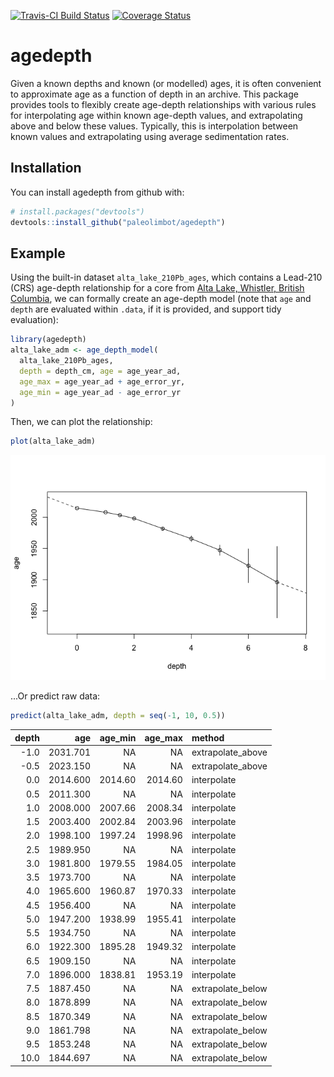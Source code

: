 
<!-- README.md is generated from README.Rmd. Please edit that file -->
[![Travis-CI Build Status](https://travis-ci.org/paleolimbot/agedepth.svg?branch=master)](https://travis-ci.org/paleolimbot/agedepth) [![Coverage Status](https://img.shields.io/codecov/c/github/paleolimbot/agedepth/master.svg)](https://codecov.io/github/paleolimbot/agedepth?branch=master)

agedepth
========

Given a known depths and known (or modelled) ages, it is often convenient to approximate age as a function of depth in an archive. This package provides tools to flexibly create age-depth relationships with various rules for interpolating age within known age-depth values, and extrapolating above and below these values. Typically, this is interpolation between known values and extrapolating using average sedimentation rates.

Installation
------------

You can install agedepth from github with:

``` r
# install.packages("devtools")
devtools::install_github("paleolimbot/agedepth")
```

Example
-------

Using the built-in dataset `alta_lake_210Pb_ages`, which contains a Lead-210 (CRS) age-depth relationship for a core from [Alta Lake, Whistler, British Columbia](https://en.wikipedia.org/wiki/Alta_Lake_(British_Columbia)), we can formally create an age-depth model (note that `age` and `depth` are evaluated within `.data`, if it is provided, and support tidy evaluation):

``` r
library(agedepth)
alta_lake_adm <- age_depth_model(
  alta_lake_210Pb_ages,
  depth = depth_cm, age = age_year_ad,
  age_max = age_year_ad + age_error_yr, 
  age_min = age_year_ad - age_error_yr
)
```

Then, we can plot the relationship:

``` r
plot(alta_lake_adm)
```

![](README-alta_lake_adm_plot-1.png)

...Or predict raw data:

``` r
predict(alta_lake_adm, depth = seq(-1, 10, 0.5))
```

|  depth|       age|  age\_min|  age\_max| method             |
|------:|---------:|---------:|---------:|:-------------------|
|   -1.0|  2031.701|        NA|        NA| extrapolate\_above |
|   -0.5|  2023.150|        NA|        NA| extrapolate\_above |
|    0.0|  2014.600|   2014.60|   2014.60| interpolate        |
|    0.5|  2011.300|        NA|        NA| interpolate        |
|    1.0|  2008.000|   2007.66|   2008.34| interpolate        |
|    1.5|  2003.400|   2002.84|   2003.96| interpolate        |
|    2.0|  1998.100|   1997.24|   1998.96| interpolate        |
|    2.5|  1989.950|        NA|        NA| interpolate        |
|    3.0|  1981.800|   1979.55|   1984.05| interpolate        |
|    3.5|  1973.700|        NA|        NA| interpolate        |
|    4.0|  1965.600|   1960.87|   1970.33| interpolate        |
|    4.5|  1956.400|        NA|        NA| interpolate        |
|    5.0|  1947.200|   1938.99|   1955.41| interpolate        |
|    5.5|  1934.750|        NA|        NA| interpolate        |
|    6.0|  1922.300|   1895.28|   1949.32| interpolate        |
|    6.5|  1909.150|        NA|        NA| interpolate        |
|    7.0|  1896.000|   1838.81|   1953.19| interpolate        |
|    7.5|  1887.450|        NA|        NA| extrapolate\_below |
|    8.0|  1878.899|        NA|        NA| extrapolate\_below |
|    8.5|  1870.349|        NA|        NA| extrapolate\_below |
|    9.0|  1861.798|        NA|        NA| extrapolate\_below |
|    9.5|  1853.248|        NA|        NA| extrapolate\_below |
|   10.0|  1844.697|        NA|        NA| extrapolate\_below |
